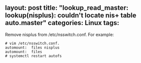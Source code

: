 layout: post
title:  "lookup_read_master: lookup(nisplus): couldn't locate nis+ table auto.master"
categories: Linux
tags: 
---


Remove nisplus from /etc/nsswitch.conf. For example:

```
# vim /etc/nsswitch.conf.
automount:  files nisplus
automount:  files
# systemctl restart autofs
```
